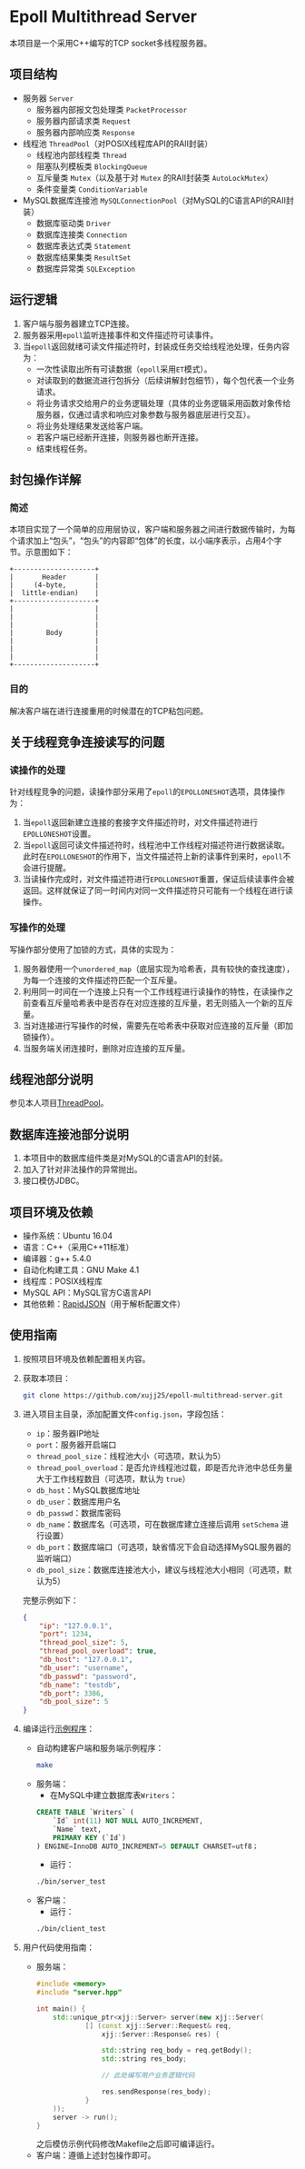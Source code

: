 # Epoll Multithread Server

本项目是一个采用C++编写的TCP socket多线程服务器。

## 项目结构

- 服务器 `Server`
    - 服务器内部报文包处理类 `PacketProcessor`
    - 服务器内部请求类 `Request`
    - 服务器内部响应类 `Response`
- 线程池 `ThreadPool`（对POSIX线程库API的RAII封装）
    - 线程池内部线程类 `Thread`
    - 阻塞队列模板类 `BlockingQueue`
    - 互斥量类 `Mutex`（以及基于对 `Mutex` 的RAII封装类 `AutoLockMutex`）
    - 条件变量类 `ConditionVariable`
- MySQL数据库连接池 `MySQLConnectionPool`（对MySQL的C语言API的RAII封装）
    - 数据库驱动类 `Driver`
    - 数据库连接类 `Connection`
    - 数据库表达式类 `Statement`
    - 数据库结果集类 `ResultSet`
    - 数据库异常类 `SQLException`

## 运行逻辑

1. 客户端与服务器建立TCP连接。
2. 服务器采用`epoll`监听连接事件和文件描述符可读事件。
3. 当`epoll`返回就绪可读文件描述符时，封装成任务交给线程池处理，任务内容为：
    - 一次性读取出所有可读数据（`epoll`采用`ET`模式）。
    - 对读取到的数据流进行包拆分（后续讲解封包细节），每个包代表一个业务请求。
    - 将业务请求交给用户的业务逻辑处理（具体的业务逻辑采用函数对象传给服务器，仅通过请求和响应对象参数与服务器底层进行交互）。
    - 将业务处理结果发送给客户端。
    - 若客户端已经断开连接，则服务器也断开连接。
    - 结束线程任务。

## 封包操作详解

### 简述

本项目实现了一个简单的应用层协议，客户端和服务器之间进行数据传输时，为每个请求加上“包头”，“包头”的内容即“包体”的长度，以小端序表示，占用4个字节。示意图如下：

```plain
+--------------------+
|       Header       |
|     (4-byte,       |
|  little-endian)    |
+--------------------+
|                    |
|                    |
|                    |
|        Body        |
|                    |
|                    |
|                    |
+--------------------+
```

### 目的

解决客户端在进行连接重用的时候潜在的TCP粘包问题。

## 关于线程竞争连接读写的问题

### 读操作的处理

针对线程竞争的问题，读操作部分采用了`epoll`的`EPOLLONESHOT`选项，具体操作为：

1. 当`epoll`返回新建立连接的套接字文件描述符时，对文件描述符进行`EPOLLONESHOT`设置。
2. 当`epoll`返回可读文件描述符时，线程池中工作线程对描述符进行数据读取。此时在`EPOLLONESHOT`的作用下，当文件描述符上新的读事件到来时，`epoll`不会进行提醒。
3. 当读操作完成时，对文件描述符进行`EPOLLONESHOT`重置，保证后续读事件会被返回。这样就保证了同一时间内对同一文件描述符只可能有一个线程在进行读操作。

### 写操作的处理

写操作部分使用了加锁的方式，具体的实现为：

1. 服务器使用一个`unordered_map`（底层实现为哈希表，具有较快的查找速度），为每一个连接的文件描述符匹配一个互斥量。
2. 利用同一时间在一个连接上只有一个工作线程进行读操作的特性，在读操作之前查看互斥量哈希表中是否存在对应连接的互斥量，若无则插入一个新的互斥量。
3. 当对连接进行写操作的时候，需要先在哈希表中获取对应连接的互斥量（即加锁操作）。
4. 当服务端关闭连接时，删除对应连接的互斥量。

## 线程池部分说明

参见本人项目[ThreadPool](https://github.com/xujj25/ThreadPool)。

## 数据库连接池部分说明

1. 本项目中的数据库组件类是对MySQL的C语言API的封装。
2. 加入了针对非法操作的异常抛出。
3. 接口模仿JDBC。

## 项目环境及依赖

- 操作系统：Ubuntu 16.04
- 语言：C++（采用C++11标准）
- 编译器：g++ 5.4.0
- 自动化构建工具：GNU Make 4.1
- 线程库：POSIX线程库
- MySQL API：MySQL官方C语言API
- 其他依赖：[RapidJSON](http://rapidjson.org/zh-cn/)（用于解析配置文件）

## 使用指南

1. 按照项目环境及依赖配置相关内容。

2. 获取本项目：

    ```bash
    git clone https://github.com/xujj25/epoll-multithread-server.git
    ```

3. 进入项目主目录，添加配置文件`config.json`，字段包括：
    - `ip`：服务器IP地址
    - `port`：服务器开启端口
    - `thread_pool_size`：线程池大小（可选项，默认为5）
    - `thread_pool_overload`：是否允许线程池过载，即是否允许池中总任务量大于工作线程数目（可选项，默认为 `true`）
    - `db_host`：MySQL数据库地址
    - `db_user`：数据库用户名
    - `db_passwd`：数据库密码
    - `db_name`：数据库名（可选项，可在数据库建立连接后调用 `setSchema` 进行设置）
    - `db_port`：数据库端口（可选项，缺省情况下会自动选择MySQL服务器的监听端口）
    - `db_pool_size`：数据库连接池大小，建议与线程池大小相同（可选项，默认为5）
   
   完整示例如下：
    ```JSON
    {
        "ip": "127.0.0.1",
        "port": 1234,
        "thread_pool_size": 5,
        "thread_pool_overload": true,
        "db_host": "127.0.0.1",
        "db_user": "username",
        "db_passwd": "password",
        "db_name": "testdb",
        "db_port": 3306,
        "db_pool_size": 5
    }
    ```
4. 编译运行[示例程序](https://github.com/xujj25/epoll-multithread-server/tree/master/example)：
    - 自动构建客户端和服务端示例程序：
        ```bash
        make
        ```
    - 服务端：
        - 在MySQL中建立数据库表`Writers`：
        ```SQL
        CREATE TABLE `Writers` (
            `Id` int(11) NOT NULL AUTO_INCREMENT,
            `Name` text,
            PRIMARY KEY (`Id`)
        ) ENGINE=InnoDB AUTO_INCREMENT=5 DEFAULT CHARSET=utf8；
        ```
        - 运行：
        ```bash
        ./bin/server_test
        ```
    - 客户端：
        - 运行：
        ```bash
        ./bin/client_test
        ```

5. 用户代码使用指南：
    - 服务端：
        ```cpp
        #include <memory>
        #include "server.hpp"

        int main() {
            std::unique_ptr<xjj::Server> server(new xjj::Server(
                    [] (const xjj::Server::Request& req,
                        xjj::Server::Response& res) {

                        std::string req_body = req.getBody();
                        std::string res_body;

                        // 此处编写用户业务逻辑代码

                        res.sendResponse(res_body);
                    }
            ));
            server -> run();
        }
        ```
        之后模仿示例代码修改Makefile之后即可编译运行。
    - 客户端：遵循上述封包操作即可。